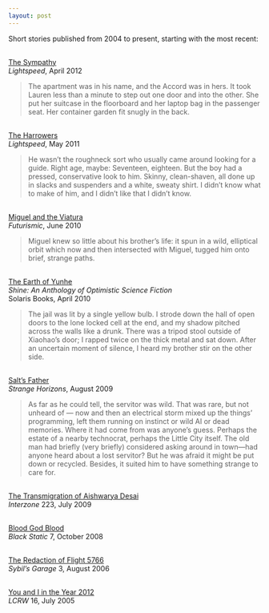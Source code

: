```yaml
---
layout: post
---
```


Short stories published from 2004 to present, starting with the most recent:
<p></p>
<div style="margin-top: 30px;">
</div>
   
[The Sympathy](http://www.lightspeedmagazine.com/fiction/the-sympathy/)   
<em>Lightspeed</em>, April 2012  

> The apartment was in his name, and the Accord was in hers. It took Lauren less than a minute to step out one door and into 
> the other. She put her suitcase in the floorboard and her laptop bag in the passenger seat. Her container garden fit snugly
> in the back.  

<div style="margin-top: 30px;">
	</div>

[The Harrowers](http://www.lightspeedmagazine.com/fiction/the-harrowers/)   
<em>Lightspeed</em>, May 2011

> He wasn’t the roughneck sort who usually came around looking for a guide. Right age, maybe: Seventeen, eighteen. But the boy had a pressed, conservative look to him. Skinny, clean-shaven, all done up in slacks and suspenders and a white, sweaty shirt. I didn’t know what to make of him, and I didn’t like that I didn’t know. 


<div style="margin-top: 30px;">
	</div>

[Miguel and the Viatura](http://futurismic.com/2010/06/01/new-fiction-miguel-and-the-viatura-by-eric-gregory/)   
<em>Futurismic</em>, June 2010

> Miguel knew so little about his brother’s life: it spun in a wild, elliptical orbit which now and then intersected with Miguel, tugged him onto brief, strange paths.

<div style="margin-top: 30px;">
	</div>

[The Earth of Yunhe](http://www.amazon.com/Shine-An-Anthology-Optimistic-SF/dp/1906735670/)   
<em>Shine: An Anthology of Optimistic Science Fiction</em>   
Solaris Books, April 2010

>The jail was lit by a single yellow bulb. I strode down the hall of open doors to the lone locked cell at the end, and my shadow pitched across the walls like a drunk. There was a tripod stool outside of Xiaohao’s door; I rapped twice on the thick metal and sat down. After an uncertain moment of silence, I heard my brother stir on the other side.

<div style="margin-top: 30px;">
	</div>

[Salt’s Father](http://www.strangehorizons.com/2009/20090803/salt-f.shtml)   
<em>Strange Horizons</em>, August 2009

>As far as he could tell, the servitor was wild. That was rare, but not unheard of — now and then an electrical storm mixed up the things’ programming, left them running on instinct or wild AI or dead memories. Where it had come from was anyone’s guess. Perhaps the estate of a nearby technocrat, perhaps the Little City itself. The old man had briefly (very briefly) considered asking around in town—had anyone heard about a lost servitor? But he was afraid it might be put down or recycled. Besides, it suited him to have something strange to care for.

<div style="margin-top: 30px;">
	</div>

[The Transmigration of Aishwarya Desai]()   
<em>Interzone</em> 223, July 2009

<div style="margin-top: 30px;">
	</div>

[Blood God Blood]()   
<em>Black Static</em> 7, October 2008

<div style="margin-top: 30px;">
	</div>

[The Redaction of Flight 5766](http://www.sensesfive.com/sg3.php)    
<em>Sybil’s Garage</em> 3, August 2006

<div style="margin-top: 30px;">
	</div>

[You and I in the Year 2012](http://lcrw.net/issues/lcrw16.htm)   
<em>LCRW</em> 16, July 2005